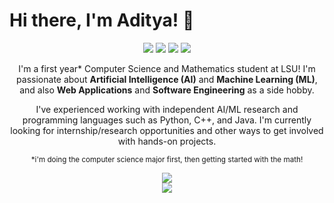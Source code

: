# Hi there, I'm Aditya! 👋

<!-- Language Stack -->
<div align="center">
  <img src="https://img.shields.io/badge/python-%23F7DF1E?style=for-the-badge&logo=python&logoColor=black">
  <img src="https://img.shields.io/badge/java-%233178C6?style=for-the-badge&logo=java&logoColor=blue">
  <img src="https://img.shields.io/badge/html-%23E34F26?style=for-the-badge&logo=html5&logoColor=white">
  <img src="https://img.shields.io/badge/c++-%23663399?style=for-the-badge&logo=c++"
</div>

I'm a first year* Computer Science and Mathematics student at LSU! I'm passionate about **Artificial Intelligence (AI)** and **Machine Learning (ML)**, and also **Web Applications** and **Software Engineering** as a side hobby.

I've experienced working with independent AI/ML research and programming languages such as Python, C++, and Java. I'm currently looking for internship/research opportunities and other ways to get involved with hands-on projects.

<small>*i'm doing the computer science major first, then getting started with the math!</small>

<!-- Github Stats -->
<div align="center">
    <img src="https://github-readme-stats.vercel.app/api?username=AdityaB2007&show_icons=true&include_all_commits=true&count_private=true&hide_border=true&bg_color=00000000&text_color=ADD8E6&title_color=ADD8E6">
</div>

<!-- Top Language -->
<div align="center">
  <img src="https://github-readme-stats.vercel.app/api/top-langs/?username=AdityaB2007&show_icons=true&include_all_commits=true&count_private=true&hide_border=true&bg_color=00000000&text_color=ADD8E6&title_color=ADD8E6">
</div>
